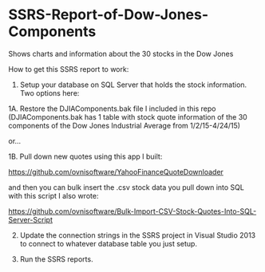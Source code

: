 # SSRS-Report-of-Dow-Jones-Components
Shows charts and information about the 30 stocks in the Dow Jones

How to get this SSRS report to work:

1. Setup your database on SQL Server that holds the stock information.  Two options here:

 1A. Restore the DJIAComponents.bak file I included in this repo (DJIAComponents.bak has 1 table with stock quote information of the 30 components of the Dow Jones Industrial Average from 1/2/15-4/24/15)

 or...

 1B. Pull down new quotes using this app I built:

 https://github.com/ovnisoftware/YahooFinanceQuoteDownloader

 and then you can bulk insert the .csv stock data you pull down into SQL with this script I also wrote:

 https://github.com/ovnisoftware/Bulk-Import-CSV-Stock-Quotes-Into-SQL-Server-Script

2. Update the connection strings in the SSRS project in Visual Studio 2013 to connect to whatever database table you just setup.

3. Run the SSRS reports.
